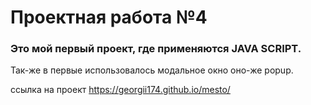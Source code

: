 # Проектная работа №4

### Это мой первый проект, где применяются JAVA SCRIPT.

Так-же в первые использовалось модальное окно оно-же popup.

ссылка на проект https://georgii174.github.io/mesto/


